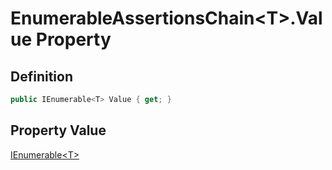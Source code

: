 # EnumerableAssertionsChain&lt;T&gt;.Value Property
## Definition

```c#
public IEnumerable<T> Value { get; }
```

## Property Value

[IEnumerable&lt;T&gt;](https://learn.microsoft.com/en-gb/dotnet/api/System.Collections.Generic.IEnumerable-1)
